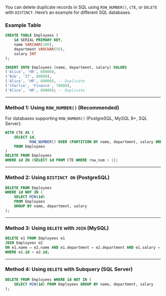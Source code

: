 You can delete duplicate records in SQL using `ROW_NUMBER()`, `CTE`, or `DELETE` with `DISTINCT`. Here’s an example for different SQL databases.

### **Example Table**
```sql
CREATE TABLE Employees (
    id SERIAL PRIMARY KEY,
    name VARCHAR(100),
    department VARCHAR(50),
    salary INT
);

INSERT INTO Employees (name, department, salary) VALUES
('Alice', 'HR', 60000),
('Bob', 'IT', 80000),
('Alice', 'HR', 60000), -- Duplicate
('Charlie', 'Finance', 70000),
('Alice', 'HR', 60000); -- Duplicate
```

---

### **Method 1: Using `ROW_NUMBER()` (Recommended)**
For databases supporting `ROW_NUMBER()` (PostgreSQL, MySQL 8+, SQL Server):

```sql
WITH CTE AS (
    SELECT id, 
           ROW_NUMBER() OVER (PARTITION BY name, department, salary ORDER BY id) AS row_num
    FROM Employees
)
DELETE FROM Employees 
WHERE id IN (SELECT id FROM CTE WHERE row_num > 1);
```

---

### **Method 2: Using `DISTINCT ON` (PostgreSQL)**
```sql
DELETE FROM Employees 
WHERE id NOT IN (
    SELECT MIN(id) 
    FROM Employees 
    GROUP BY name, department, salary
);
```

---

### **Method 3: Using `DELETE` with `JOIN` (MySQL)**
```sql
DELETE e1 FROM Employees e1
JOIN Employees e2 
ON e1.name = e2.name AND e1.department = e2.department AND e1.salary = e2.salary
WHERE e1.id > e2.id;
```

---

### **Method 4: Using `DELETE` with Subquery (SQL Server)**
```sql
DELETE FROM Employees WHERE id NOT IN (
    SELECT MIN(id) FROM Employees GROUP BY name, department, salary
);
```
